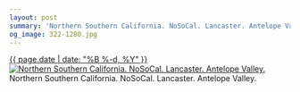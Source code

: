 ```yaml
---
layout: post
summary: 'Northern Southern California. NoSoCal. Lancaster. Antelope Valley.'
og_image: 322-1280.jpg
---
```


<p>
 <time>
  <a href="/322">
   {{ page.date | date: "%B %-d, %Y" }}
  </a>
 </time>
 <a href="/322">
  <img alt="Northern Southern California. NoSoCal. Lancaster. Antelope Valley." data-taken="5/12/2014" sizes="(min-width: 700px) 50vw, calc(100vw - 2rem)" src="{{ site.assets_url }}/322-640.jpg" srcset="{{ site.assets_url }}/322-1280.jpg 1280w, {{ site.assets_url }}/322-960.jpg 960w, {{ site.assets_url }}/322-640.jpg 640w, {{ site.assets_url }}/322-320.jpg 320w"/>
 </a>
 <span>
  Northern Southern California. NoSoCal. Lancaster. Antelope Valley.
 </span>
</p>
